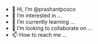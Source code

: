 - 👋 Hi, I’m @prashantpcoco
- 👀 I’m interested in ...
- 🌱 I’m currently learning ...
- 💞️ I’m looking to collaborate on ...
- 📫 How to reach me ...

<!---
prashantpcoco/prashantpcoco is a ✨ special ✨ repository because its `README.md` (this file) appears on your GitHub profile.
You can click the Preview link to take a look at your changes.
--->
